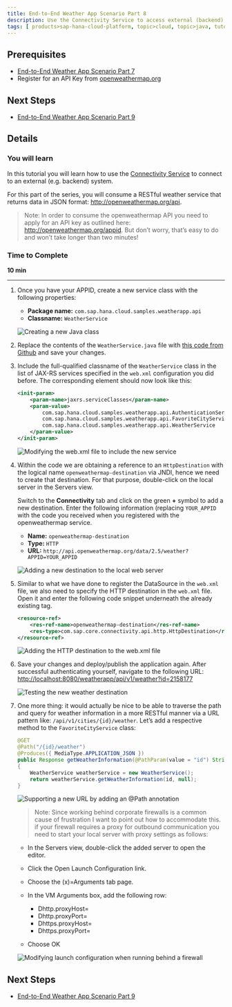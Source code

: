 ```yaml
---
title: End-to-End Weather App Scenario Part 8
description: Use the Connectivity Service to access external (backend) systems.
tags: [ products>sap-hana-cloud-platform, topic>cloud, topic>java, tutorial>intermediate]
---
```


## Prerequisites  
 - [End-to-End Weather App Scenario Part 7](http://go.sap.com/developer/tutorials/hcp-java-weatherapp-part7.html)
 - Register for an API Key from [openweathermap.org](http://openweathermap.org/appid)

## Next Steps
 - [End-to-End Weather App Scenario Part 9](http://go.sap.com/developer/tutorials/hcp-java-weatherapp-part9.html)

## Details
### You will learn  
In this tutorial you will learn how to use the [Connectivity Service](https://help.hana.ondemand.com/help/frameset.htm?e54cc8fbbb571014beb5caaf6aa31280.html) to connect to an external (e.g. backend) system.

For this part of the series, you will consume a RESTful weather service that returns data in JSON format: <http://openweathermap.org/api>.

 >Note: In order to consume the openweathermap API you need to apply for an API key as outlined here: <http://openweathermap.org/appid>. But don’t worry, that’s easy to do and won’t take longer than two minutes!


### Time to Complete
**10 min**

---

1. Once you have your APPID, create a new service class with the following properties:

    - **Package name:** `com.sap.hana.cloud.samples.weatherapp.api`
    - **Classname:** `WeatherService`

    ![Creating a new Java class](https://raw.githubusercontent.com/SAPDocuments/Tutorials/master/tutorials/hcp-java-weatherapp-part8/e2e_08-1.png)

2. Replace the contents of the `WeatherService.java` file with [this code from Github](https://raw.githubusercontent.com/SAP/cloud-weatherapp/0f16e22720cbc5032e9a63af4ee95e2ead6e0761/src/main/java/com/sap/hana/cloud/samples/weatherapp/api/WeatherService.java) and save your changes.


3. Include the full-qualified classname of the `WeatherService` class in the list of JAX-RS services specified in the `web.xml` configuration you did before. The corresponding <init-param> element should now look like this:

    ```xml
    <init-param>
    	<param-name>jaxrs.serviceClasses</param-name>
       	<param-value>
       		com.sap.hana.cloud.samples.weatherapp.api.AuthenticationService,
			com.sap.hana.cloud.samples.weatherapp.api.FavoriteCityService,
			com.sap.hana.cloud.samples.weatherapp.api.WeatherService
		</param-value>
    </init-param>
    ```

    ![Modifying the web.xml file to include the new service](https://raw.githubusercontent.com/SAPDocuments/Tutorials/master/tutorials/hcp-java-weatherapp-part8/e2e_08-3.png)

4. Within the code we are obtaining a reference to an `HttpDestination` with the logical name `openweathermap-destination` via JNDI, hence we need to create that destination. For that purpose, double-click on the local server in the Servers view.

    Switch to the **Connectivity** tab and click on the green **+** symbol to add a new destination.  Enter the following information (replacing `YOUR_APPID` with the code you received when you registered with the openweathermap service.

    - **Name:** `openweathermap-destination`
    - **Type:** `HTTP`
    - **URL:** `http://api.openweathermap.org/data/2.5/weather?APPID=YOUR_APPID`

    ![Adding a new destination to the local web server](https://raw.githubusercontent.com/SAPDocuments/Tutorials/master/tutorials/hcp-java-weatherapp-part8/e2e_08-4.png)

5. Similar to what we have done to register the DataSource in the `web.xml` file, we also need to specify the HTTP destination in the `web.xml` file. Open it and enter the following code snippet underneath the already existing tag.

    ```xml
    <resource-ref>
	 	<res-ref-name>openweathermap-destination</res-ref-name>
	 	<res-type>com.sap.core.connectivity.api.http.HttpDestination</res-type>
    </resource-ref>
    ```

    ![Adding the HTTP destination to the web.xml file](https://raw.githubusercontent.com/SAPDocuments/Tutorials/master/tutorials/hcp-java-weatherapp-part8/e2e_08-5.png)


6. Save your changes and deploy/publish the application again. After successful authenticating yourself, navigate to the following URL: <http://localhost:8080/weatherapp/api/v1/weather?id=2158177>

    ![Testing the new weather destination](https://raw.githubusercontent.com/SAPDocuments/Tutorials/master/tutorials/hcp-java-weatherapp-part8/e2e_08-6.png)

7. One more thing: it would actually be nice to be able to traverse the path and query for weather information in a more RESTful manner via a URL pattern like: `/api/v1/cities/{id}/weather`. Let’s add a respective method to the `FavoriteCityService` class:

    ```java
    @GET
    @Path("/{id}/weather")
    @Produces({ MediaType.APPLICATION_JSON })
    public Response getWeatherInformation(@PathParam(value = "id") String id,    @Context SecurityContext ctx)
    {
        WeatherService weatherService = new WeatherService();
        return weatherService.getWeatherInformation(id, null);
    }
    ```

    ![Supporting a new URL by adding an @Path annotation](https://raw.githubusercontent.com/SAPDocuments/Tutorials/master/tutorials/hcp-java-weatherapp-part8/e2e_08-7.png)

    >Note: Since working behind corporate firewalls is a common cause of frustration I want to point out how to accommodate this. if your firewall requires a proxy for outbound communication you need to start your local server with proxy settings as follows:

    - In the Servers view, double-click the added server to open the editor.
    - Click the Open Launch Configuration link.
    - Choose the (x)=Arguments tab page.
    - In the VM Arguments box, add the following row:

        - Dhttp.proxyHost=
        - Dhttp.proxyPort=
        - Dhttps.proxyHost=
        - Dhttps.proxyPort=
    - Choose OK

    ![Modifying launch configuration when running behind a firewall](https://raw.githubusercontent.com/SAPDocuments/Tutorials/master/tutorials/hcp-java-weatherapp-part8/e2e_08-Note.png)


## Next Steps
 - [End-to-End Weather App Scenario Part 9](http://go.sap.com/developer/tutorials/hcp-java-weatherapp-part9.html)

